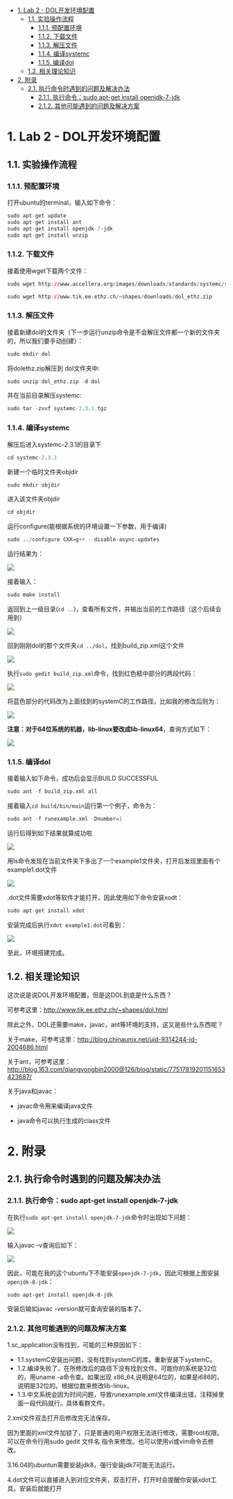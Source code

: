 <!-- TOC -->

- [1. Lab 2 - DOL开发环境配置](#1-lab-2---dol开发环境配置)
    - [1.1. 实验操作流程](#11-实验操作流程)
        - [1.1.1. 预配置环境](#111-预配置环境)
        - [1.1.2. 下载文件](#112-下载文件)
        - [1.1.3. 解压文件](#113-解压文件)
        - [1.1.4. 编译systemc](#114-编译systemc)
        - [1.1.5. 编译dol](#115-编译dol)
    - [1.2. 相关理论知识](#12-相关理论知识)
- [2. 附录](#2-附录)
    - [2.1. 执行命令时遇到的问题及解决办法](#21-执行命令时遇到的问题及解决办法)
        - [2.1.1. 执行命令：sudo apt-get install openjdk-7-jdk](#211-执行命令sudo-apt-get-install-openjdk-7-jdk)
        - [2.1.2. 其他可能遇到的问题及解决方案](#212-其他可能遇到的问题及解决方案)

<!-- /TOC -->
# 1. Lab 2 - DOL开发环境配置

## 1.1. 实验操作流程

### 1.1.1. 预配置环境

打开ubuntu的terminal，输入如下命令：

```r
sudo apt-get update
sudo apt-get install ant
sudo apt-get install openjdk-7-jdk
sudo apt-get install unzip
```

### 1.1.2. 下载文件

接着使用wget下载两个文件：

```r
sudo wget http://www.accellera.org/images/downloads/standards/systemc/systemc-2.3.1.tgz

sudo wget http://www.tik.ee.ethz.ch/~shapes/downloads/dol_ethz.zip
```
### 1.1.3. 解压文件

接着新建dol的文件夹（下一步运行unzip命令是不会解压文件都一个新的文件夹的，所以我们要手动创建）：

```r
sudo mkdir dol
```

将dolethz.zip解压到 dol文件夹中:

```r
sudo unzip dol_ethz.zip -d dol
```

并在当前目录解压systemc:

```r
sudo tar -zxvf systemc-2.3.1.tgz
```

### 1.1.4. 编译systemc

解压后进入systemc-2.3.1的目录下

```r
cd systemc-2.3.1
```
新建一个临时文件夹objdir

```r
sudo mkdir objdir
```

进入该文件夹objdir

```r
cd objdir
```

运行configure(能根据系统的环境设置一下参数，用于编译)

```r
sudo ../configure CXX=g++ --disable-async-updates
```
运行结果为：

<img src="./images/3.jpg">

接着输入：

```r
sudo make install
```

返回到上一级目录(`cd ..`)，查看所有文件，并输出当前的工作路径（这个后续会用到）

<img src="./images/4.jpg">

回到刚刚dol的那个文件夹`cd ../dol`，找到build_zip.xml这个文件

<img src="./images/5.jpg">

执行`sudo gedit build_zip.xml`命令，找到红色框中部分的两段代码：

<img src="./images/6.jpg">

将蓝色部分的代码改为上面找到的systemC的工作路径，比如我的修改后则为：

<img src="./images/7.jpg">

**注意：对于64位系统的机器，lib-linux要改成lib-linux64**，查询方式如下：

<img src="./images/8.jpg">

### 1.1.5. 编译dol

接着输入如下命令，成功后会显示BUILD SUCCESSFUL

```r
sudo ant -f build_zip.xml all
```

接着输入`cd build/bin/main`运行第一个例子，命令为：

```r
sudo ant -f runexample.xml -Dnumber=1
```

运行后得到如下结果就算成功啦

<img src="./images/9.jpg">

用ls命令发现在当前文件夹下多出了一个example1文件夹，打开后发现里面有个example1.dot文件

<img src="./images/10.jpg">

.dot文件需要xdot等软件才能打开，因此使用如下命令安装xodt：

```r
sudo apt-get install xdot
```

安装完成后执行`xdot example1.dot`可看到：

<img src="./images/11.jpg">

至此，环境搭建完成。

## 1.2. 相关理论知识

这次说是说DOL开发环境配置，但是这DOL到底是什么东西？

可参考这里：http://www.tik.ee.ethz.ch/~shapes/dol.html

除此之外，DOL还需要make，javac，ant等环境的支持，这又是些什么东西呢？

关于make，可参考这里：http://blog.chinaunix.net/uid-9314244-id-2004686.html

关于ant，可参考这里：http://blog.163.com/qiangyongbin2000@126/blog/static/77517819201151653423687/

关于java和javac：

- javac命令用来编译java文件

- java命令可以执行生成的class文件

# 2. 附录

## 2.1. 执行命令时遇到的问题及解决办法

### 2.1.1. 执行命令：sudo apt-get install openjdk-7-jdk

在执行`sudo apt-get install openjdk-7-jdk`命令时出现如下问题：

<img src="./images/1.jpg">

输入javac -v查询后如下：

<img src="./images/2.jpg">

因此，可能在我的这个ubuntu下不能安装`openjdk-7-jdk`，因此可根据上图安装`openjdk-8-jdk`：

`sudo apt-get install openjdk-8-jdk`

安装后输如javac -version就可查询安装的版本了。

### 2.1.2. 其他可能遇到的问题及解决方案


1.sc_application没有找到，可能的三种原因如下：

- 1.1.systemC安装出问题，没有找到systemC的库，重新安装下systemC。
- 1.2.编译失败了，在所修改后的路径下没有找到文件。可能你的系统是32位的，用uname -a命令查。如果出现 x86_64,说明是64位的，如果是i686的，说明是32位的。根据位数来修改lib-linux。
- 1.3.中文系统会因为时间问题，导致runexample.xml文件编译出错，注释掉里面一段代码就行。具体看群文件。

2.xml文件双击打开后修改完无法保存。

因为里面的xml文件加锁了，只是普通的用户权限无法进行修改，需要root权限。可以在命令行用sudo gedit 文件名 指令来修改。也可以使用vi或vim命令去修改。

3.16.04的ubuntun需要安装jdk8，强行安装jdk7可能无法运行。

4.dot文件可以直接进入到对应文件夹，双击打开，打开时会提醒你安装xdot工具。安装后就能打开
